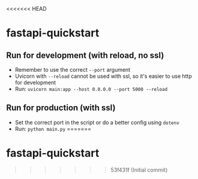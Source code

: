 <<<<<<< HEAD
# fastapi-quickstart

## Run for development (with reload, no ssl)
- Remember to use the correct `--port` argument 
- Uvicorn with `--reload` cannot be used with ssl, so it's easier to use http for development
- Run:
`uvicorn main:app --host 0.0.0.0 --port 5000 --reload` 


## Run for production (with ssl) 
- Set the correct port in the script or do a better config using `dotenv`
- Run: `python main.py`
=======
# fastapi-quickstart
>>>>>>> 53f431f (Initial commit)
